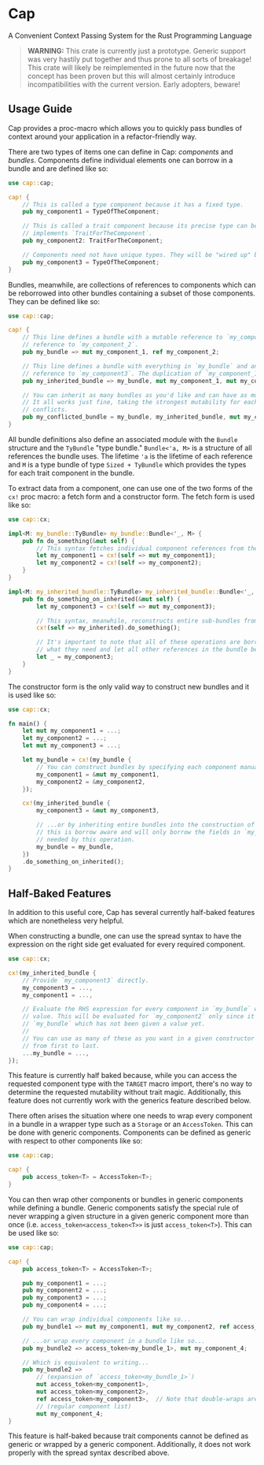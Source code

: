 # Cap

A Convenient Context Passing System for the Rust Programming Language

> **WARNING:** This crate is currently just a prototype. Generic support was very hastily put
> together and thus prone to all sorts of breakage! This crate will likely be reimplemented in the
> future now that the concept has been proven but this will almost certainly introduce
> incompatibilities with the current version. Early adopters, beware!

## Usage Guide

Cap provides a proc-macro which allows you to quickly pass bundles of context around your application in a refactor-friendly way.

There are two types of items one can define in Cap: *components* and *bundles*. Components define individual elements one can borrow in a bundle and are defined like so:

```rust
use cap::cap;

cap! {
    // This is called a type component because it has a fixed type.
    pub my_component1 = TypeOfTheComponent;

    // This is called a trait component because its precise type can be anything so long as it
    // implements `TraitForTheComponent`.
    pub my_component2: TraitForTheComponent;

    // Components need not have unique types. They will be "wired up" by identity alone.
    pub my_component3 = TypeOfTheComponent;
}
```

Bundles, meanwhile, are collections of references to components which can be reborrowed into other bundles containing a subset of those components. They can be defined like so:

```rust
use cap::cap;

cap! {
    // This line defines a bundle with a mutable reference to `my_component_1` and an immutable
    // reference to `my_component_2`.
    pub my_bundle => mut my_component_1, ref my_component_2;

    // This line defines a bundle with everything in `my_bundle` and an additional mutable
    // reference to `my_component3`. The duplication of `my_component_1` does not matter.
    pub my_inherited_bundle => my_bundle, mut my_component_1, mut my_component3;

    // You can inherit as many bundles as you'd like and can have as much overlap as you want.
    // It all works just fine, taking the strongest mutability for each component to resolve
    // conflicts.
    pub my_conflicted_bundle = my_bundle, my_inherited_bundle, mut my_component_2;
}
```

All bundle definitions also define an associated module with the `Bundle` structure and the `TyBundle` "type bundle." `Bundle<'a, M>` is a structure of all references the bundle uses. The lifetime `'a` is the lifetime of each reference and `M` is a type bundle of type `Sized + TyBundle` which provides the types for each trait component in the bundle.

To extract data from a component, one can use one of the two forms of the `cx!` proc macro: a fetch form and a constructor form. The fetch form is used like so:

```rust
use cap::cx;

impl<M: my_bundle::TyBundle> my_bundle::Bundle<'_, M> {
    pub fn do_something(&mut self) {
        // This syntax fetches individual component references from the bundle.
        let my_component1 = cx!(self => mut my_component1);
        let my_component2 = cx!(self => my_component2);
    }
}

impl<M: my_inherited_bundle::TyBundle> my_inherited_bundle::Bundle<'_, M> {
    pub fn do_something_on_inherited(&mut self) {
        let my_component3 = cx!(self => mut my_component3);

        // This syntax, meanwhile, reconstructs entire sub-bundles from the source bundle.
        cx!(self => my_inherited).do_something();

        // It's important to note that all of these operations are borrow aware—they only reborrow
        // what they need and let all other references in the bundle be.
        let _ = my_component3;
    }
}
```

The constructor form is the only valid way to construct new bundles and it is used like so:

```rust
use cap::cx;

fn main() {
    let mut my_component1 = ...;
    let my_component2 = ...;
    let mut my_component3 = ...;

    let my_bundle = cx!(my_bundle {
        // You can construct bundles by specifying each component manually...
        my_component1 = &mut my_component1,
        my_component2 = &my_component2,
    });

    cx!(my_inherited_bundle {
        my_component3 = &mut my_component3,

        // ...or by inheriting entire bundles into the construction of your new bundle. Once again,
        // this is borrow aware and will only borrow the fields in `my_bundle` which are actually
        // needed by this operation.
        my_bundle = my_bundle,
    })
    .do_something_on_inherited();
}
```

## Half-Baked Features

In addition to this useful core, Cap has several currently half-baked features which are nonetheless very helpful.

When constructing a bundle, one can use the spread syntax to have the expression on the right side get evaluated for every required component.

```rust
use cap::cx;

cx!(my_inherited_bundle {
    // Provide `my_component3` directly.
    my_component3 = ...,
    my_component1 = ...,

    // Evaluate the RHS expression for every component in `my_bundle` which has not yet received a
    // value. This will be evaluated for `my_component2` only since it is the only component in
    // `my_bundle` which has not been given a value yet.
    //
    // You can use as many of these as you want in a given constructor and they will be "evaluated"
    // from first to last.
    ...my_bundle = ...,
});
```

This feature is currently half baked because, while you can access the requested component type with the `TARGET` macro import, there's no way to determine the requested mutability without trait magic. Additionally, this feature does not currently work with the generics feature described below.

There often arises the situation where one needs to wrap every component in a bundle in a wrapper type such as a `Storage` or an `AccessToken`. This can be done with generic components. Components can be defined as generic with respect to other components like so:

```rust
use cap::cap;

cap! {
    pub access_token<T> = AccessToken<T>;
}
```

You can then wrap other components or bundles in generic components while defining a bundle. Generic components satisfy the special rule of never wrapping a given structure in a given generic component more than once (i.e. `access_token<access_token<T>>` is just `access_token<T>`). This can be used like so:

```rust
use cap::cap;

cap! {
	pub access_token<T> = AccessToken<T>;

	pub my_component1 = ...;
	pub my_component2 = ...;
	pub my_component3 = ...;
	pub my_component4 = ...;

	// You can wrap individual components like so...
	pub my_bundle1 => mut my_component1, mut my_component2, ref access_token<my_component3>;

	// ...or wrap every component in a bundle like so...
	pub my_bundle2 => access_token<my_bundle_1>, mut my_component_4;

	// Which is equivalent to writing...
	pub my_bundle2 =>
		// (expansion of `access_token<my_bundle_1>`)
		mut access_token<my_component1>,
		mut access_token<my_component2>,
		ref access_token<my_component3>,  // Note that double-wraps are reduced to single wraps.
		// (regular component list)
		mut my_component_4;
}
```

This feature is half-baked because trait components cannot be defined as generic or wrapped by a generic component. Additionally, it does not work properly with the spread syntax described above.
